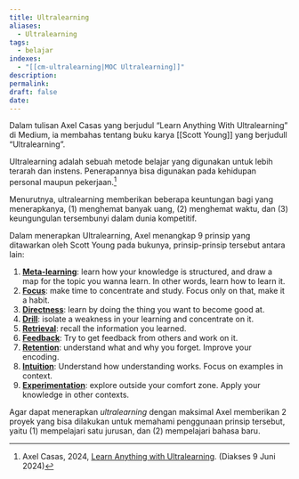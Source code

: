 ```yaml
---
title: Ultralearning
aliases:
  - Ultralearning
tags:
  - belajar
indexes:
  - "[[cm-ultralearning|MOC Ultralearning]]"
description: 
permalink: 
draft: false
date: 
---
```

Dalam tulisan Axel Casas yang berjudul “Learn Anything With Ultralearning” di Medium, ia membahas tentang buku karya [[Scott Young]] yang berjudull “Ultralearning”.

Ultralearning adalah sebuah metode belajar yang digunakan untuk lebih terarah dan instens. Penerapannya bisa digunakan pada kehidupan personal maupun pekerjaan.[^1]

Menurutnya, ultralearning memberikan beberapa keuntungan bagi yang menerapkanya, (1) menghemat banyak uang, (2) menghemat waktu, dan (3) keungungulan tersembunyi dalam dunia kompetitif.

Dalam menerapkan Ultralearning, Axel menangkap 9 prinsip yang ditawarkan oleh Scott Young pada bukunya, prinsip-prinsip tersebut antara lain:
1. [**Meta-learning**](https://medium.com/long-sweet-valuable/ultralearning-principle-n1-meta-learning-9bef8d23dc53): learn how your knowledge is structured, and draw a map for the topic you wanna learn. In other words, learn how to learn it.
2. [**Focus**](https://medium.com/cogni-tiva/ultralearning-principle-n2-focus-ff9dcee1d356): make time to concentrate and study. Focus only on that, make it a habit.
3. [**Directness**](https://medium.com/@axel.em.casas/ultralearning-principle-n3-directness-37b65ba848f6): learn by doing the thing you want to become good at.
4. [**Drill**](https://medium.com/cogni-tiva/ultralearning-principle-n4-drill-69f83d7904ec): isolate a weakness in your learning and concentrate on it.
5. [**Retrieval**](https://medium.com/illumination/ultralearning-principle-n5-retrieval-fcc8191d3ef6): recall the information you learned.
6. [**Feedback**](https://medium.com/cogni-tiva/ultralearning-principle-n6-feedback-8e9c343ace55): Try to get feedback from others and work on it.
7. [**Retention**](https://medium.com/p/5b45203c062a): understand what and why you forget. Improve your encoding.
8. [**Intuition**](https://medium.com/cogni-tiva/ultralearning-principle-n8-intuition-f2f0952c405d): Understand how understanding works. Focus on examples in context.
9. [**Experimentation**](https://medium.com/cogni-tiva/ultralearning-principle-n9-experimentation-5a46de818472): explore outside your comfort zone. Apply your knowledge in other contexts.


Agar dapat menerapkan *ultralearning* dengan maksimal Axel memberikan 2 proyek yang bisa dilakukan untuk memahami penggunaan prinsip tersebut, yaitu (1) mempelajari satu jurusan, dan (2) mempelajari bahasa baru.




[^1]: Axel Casas, 2024, [Learn Anything with Ultralearning](https://medium.com/cogni-tiva/learn-anything-with-ultralearning-bcab0b2c4a65). (Diakses 9 Juni 2024)